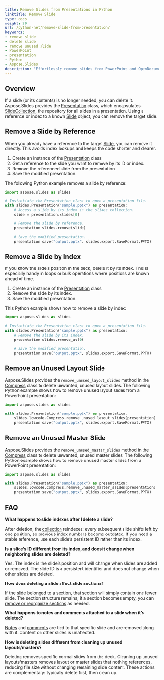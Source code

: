 ```yaml
---
title: Remove Slides from Presentations in Python
linktitle: Remove Slide
type: docs
weight: 30
url: /python-net/remove-slide-from-presentation/
keywords:
- remove slide
- delete slide
- remove unused slide
- PowerPoint
- presentation
- Python
- Aspose.Slides
description: "Effortlessly remove slides from PowerPoint and OpenDocument presentations with Aspose.Slides for Python via .NET. Get clear code examples and boost your workflow."
---
```


## **Overview**

If a slide (or its contents) is no longer needed, you can delete it. Aspose.Slides provides the [Presentation](https://reference.aspose.com/slides/python-net/aspose.slides/presentation/) class, which encapsulates [SlideCollection](https://reference.aspose.com/slides/python-net/aspose.slides/slidecollection/), the repository for all slides in a presentation. Using a reference or index to a known [Slide](https://reference.aspose.com/slides/python-net/aspose.slides/slide/) object, you can remove the target slide.

## **Remove a Slide by Reference**

When you already have a reference to the target [Slide](https://reference.aspose.com/slides/python-net/aspose.slides/slide/), you can remove it directly. This avoids index lookups and keeps the code shorter and clearer.

1. Create an instance of the [Presentation](https://reference.aspose.com/slides/python-net/aspose.slides/presentation/) class.
1. Get a reference to the slide you want to remove by its ID or index.
1. Remove the referenced slide from the presentation.
1. Save the modified presentation.

The following Python example removes a slide by reference:

```python
import aspose.slides as slides

# Instantiate the Presentation class to open a presentation file.
with slides.Presentation("sample.pptx") as presentation:
    # Access a slide by its index in the slides collection.
    slide = presentation.slides[0]

    # Remove the slide by reference.
    presentation.slides.remove(slide)

    # Save the modified presentation.
    presentation.save("output.pptx", slides.export.SaveFormat.PPTX)
```

## **Remove a Slide by Index**

If you know the slide’s position in the deck, delete it by its index. This is especially handy in loops or bulk operations where positions are known ahead of time.

1. Create an instance of the [Presentation](https://reference.aspose.com/slides/python-net/aspose.slides/presentation/) class.
1. Remove the slide by its index.
1. Save the modified presentation.

This Python example shows how to remove a slide by index:

```python
import aspose.slides as slides

# Instantiate the Presentation class to open a presentation file.
with slides.Presentation("sample.pptx") as presentation:
    # Remove the slide by its index.
    presentation.slides.remove_at(0)

    # Save the modified presentation.
    presentation.save("output.pptx", slides.export.SaveFormat.PPTX)
```

## **Remove an Unused Layout Slide**

Aspose.Slides provides the `remove_unused_layout_slides` method in the [Compress](https://reference.aspose.com/slides/python-net/aspose.slides.lowcode/compress/) class to delete unwanted, unused layout slides. The following Python example shows how to remove unused layout slides from a PowerPoint presentation:

```python
import aspose.slides as slides

with slides.Presentation("sample.pptx") as presentation:
    slides.lowcode.Compress.remove_unused_layout_slides(presentation)
    presentation.save("output.pptx", slides.export.SaveFormat.PPTX)
```

## **Remove an Unused Master Slide**

Aspose.Slides provides the `remove_unused_master_slides` method in the [Compress](https://reference.aspose.com/slides/python-net/aspose.slides.lowcode/compress/) class to delete unwanted, unused master slides. The following Python example shows how to remove unused master slides from a PowerPoint presentation:

```python
import aspose.slides as slides

with slides.Presentation("sample.pptx") as presentation:
    slides.lowcode.Compress.remove_unused_master_slides(presentation)
    presentation.save("output.pptx", slides.export.SaveFormat.PPTX)
```

## **FAQ**

**What happens to slide indexes after I delete a slide?**

After deletion, the [collection](https://reference.aspose.com/slides/python-net/aspose.slides/slidecollection/) reindexes: every subsequent slide shifts left by one position, so previous index numbers become outdated. If you need a stable reference, use each slide’s persistent ID rather than its index.

**Is a slide’s ID different from its index, and does it change when neighboring slides are deleted?**

Yes. The index is the slide’s position and will change when slides are added or removed. The slide ID is a persistent identifier and does not change when other slides are deleted.

**How does deleting a slide affect slide sections?**

If the slide belonged to a section, that section will simply contain one fewer slide. The section structure remains; if a section becomes empty, you can [remove or reorganize sections](/slides/python-net/slide-section/) as needed.

**What happens to notes and comments attached to a slide when it’s deleted?**

[Notes](/slides/python-net/presentation-notes/) and [comments](/slides/python-net/presentation-comments/) are tied to that specific slide and are removed along with it. Content on other slides is unaffected.

**How is deleting slides different from cleaning up unused layouts/masters?**

Deleting removes specific normal slides from the deck. Cleaning up unused layouts/masters removes layout or master slides that nothing references, reducing file size without changing remaining slide content. These actions are complementary: typically delete first, then clean up.
